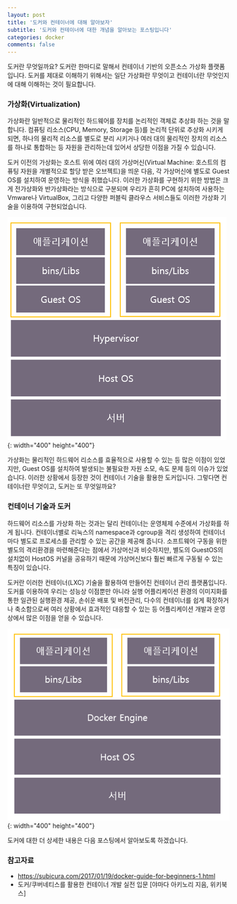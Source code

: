 ```yaml
---
layout: post
title: '도커와 컨테이너에 대해 알아보자'
subtitle: '도커와 컨테이너에 대한 개념을 알아보는 포스팅입니다'
categories: docker
comments: false
---
```


도커란 무엇일까요? 도커란 한마디로 말해서 컨테이너 기반의 오픈소스 가상화 플랫폼 입니다. 도커를 제대로 이해하기 위해서는 일단 가상화란 무엇이고 컨테이너란 무엇인지에 대해 이해하는 것이 필요합니다.



### 가상화(Virtualization)

가상화란 일반적으로 물리적인 하드웨어를 장치를 논리적인 객체로 추상화 하는 것을 말합니다. 컴퓨팅 리소스(CPU, Memory, Storage 등)를 논리적 단위로 추상화 시키게 되면, 하나의 물리적 리소스를 별도로 분리 시키거나 여러 대의 물리적인 장치의 리소스를 하나로 통합하는 등 자원을 관리하는데 있어서 상당한 이점을 가질 수 있습니다. 

도커 이전의 가상화는 호스트 위에 여러 대의 가상머신(Virtual Machine: 호스트의 컴퓨팅 자원을 개별적으로 할당 받은 오브젝트)을 띄운 다음, 각 가상머신에 별도로 Guest OS를 설치하여 운영하는 방식을 취했습니다. 이러한 가상화를 구현하기 위한 방법은 크게 전가상화와 반가상화라는 방식으로 구분되며 우리가 흔히 PC에 설치하여 사용하는 Vmware나 VirtualBox, 그리고 다양한 퍼블릭 클라우스 서비스들도 이러한 가상화 기술을 이용하여 구현되었습니다. 

![](/assets/img/docker/17.PNG){: width="400" height="400"}


가상화는 물리적인 하드웨어 리소스를 효율적으로 사용할 수 있는 등 많은 이점이 있었지만, Guest OS를 설치하여 발생되는 불필요한 자원 소모, 속도 문제 등의 이슈가 있었습니다. 이러한 상황에서 등장한 것이 컨테이너 기술을 활용한 도커입니다. 그렇다면 컨테이너란 무엇이고, 도커는 또 무엇일까요?

### 컨테이너 기술과 도커

하드웨어 리소스를 가상화 하는 것과는 달리 컨테이너는 운영체제 수준에서 가상화를 하게 됩니다. 컨테이너별로 리눅스의 namespace과 cgroup을 격리 생성하여 컨테이너마다 별도로 프로세스를 관리할 수 있는 공간을 제공해 줍니다. 소프트웨어 구동을 위한 별도의 격리환경을 마련해준다는 점에서 가상머신과 비슷하지만, 별도의 GuestOS의 설치없이 HostOS 커널을 공유하기 때문에 가상머신보다 훨씬 빠르게 구동될 수 있는 특징이 있습니다.

도커란 이러한 컨테이너(LXC) 기술을 활용하여 만들어진 컨테이너 관리 플랫폼입니다. 도커를 이용하여 우리는 성능상 이점뿐만 아니라 실행 어플리케이션 환경의 이미지화를 통한 일관된 실행환경 제공, 손쉬운 배포 및 버전관리,  다수의 컨테이너를 쉽게 확장하거나 축소함으로써 여러 상황에서 효과적인 대응할 수 있는 등 어플리케이션 개발과 운영 상에서 많은 이점을 얻을 수 있습니다.

![](/assets/img/docker/18.PNG){: width="400" height="400"}



도커에 대한 더 상세한 내용은 다음 포스팅에서 알아보도록 하겠습니다. 



### 참고자료
- https://subicura.com/2017/01/19/docker-guide-for-beginners-1.html
- 도커/쿠버네티스를 활용한 컨테이너 개발 실전 입문 [야마다 아키노리 지음, 위키북스]

